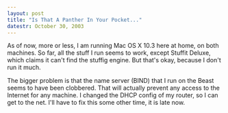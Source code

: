 ```yaml
---
layout: post
title: "Is That A Panther In Your Pocket..."
datestr: October 30, 2003
---
```


As of now, more or less, I am running Mac OS X 10.3 here at home, on both machines.  So far, all the stuff I run seems to work, except Stuffit Deluxe, which claims it can't find the stuffig engine.  But that's okay, because I don't run it much.

The bigger problem is that the name server (BIND) that I run on the Beast seems to have been clobbered.  That will actually prevent any access to the Internet for any machine.  I changed the DHCP config of my router, so I can get to the net.  I'll have to fix this some other time, it is late now.

